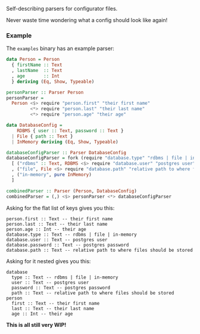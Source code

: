 Self-describing parsers for configurator files.

Never waste time wondering what a config should look like again!

### Example
The `examples` binary has an example parser:

```haskell
data Person = Person
  { firstName :: Text
  , lastName  :: Text
  , age       :: Int
  } deriving (Eq, Show, Typeable)

personParser :: Parser Person
personParser =
  Person <$> require "person.first" "their first name"
         <*> require "person.last" "their last name"
         <*> require "person.age" "their age"

data DatabaseConfig =
    RDBMS { user :: Text, password :: Text }
  | File { path :: Text }
  | InMemory deriving (Eq, Show, Typeable)

databaseConfigParser :: Parser DatabaseConfig
databaseConfigParser = fork (require "database.type" "rdbms | file | in-memory") $
  [ ("rdbms" :: Text, RDBMS <$> require "database.user" "postgres user" <*> require "database.password" "postgres password")
  , ("file", File <$> require "database.path" "relative path to where files should be stored")
  , ("in-memory", pure InMemory)
  ]

combinedParser :: Parser (Person, DatabaseConfig)
combinedParser = (,) <$> personParser <*> databaseConfigParser
```

Asking for the flat list of keys gives you this:
```
person.first :: Text -- their first name
person.last :: Text -- their last name
person.age :: Int -- their age
database.type :: Text -- rdbms | file | in-memory
database.user :: Text -- postgres user
database.password :: Text -- postgres password
database.path :: Text -- relative path to where files should be stored
```

Asking for it nested gives you this:
```
database
  type :: Text -- rdbms | file | in-memory
  user :: Text -- postgres user
  password :: Text -- postgres password
  path :: Text -- relative path to where files should be stored
person
  first :: Text -- their first name
  last :: Text -- their last name
  age :: Int -- their age
```

**This is all still very WIP!**